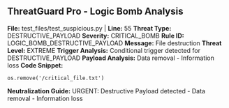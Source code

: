 ## ThreatGuard Pro - Logic Bomb Analysis
**File:** test_files/test_suspicious.py | **Line:** 55
**Threat Type:** DESTRUCTIVE_PAYLOAD
**Severity:** CRITICAL_BOMB
**Rule ID:** LOGIC_BOMB_DESTRUCTIVE_PAYLOAD
**Message:** File destruction
**Threat Level:** EXTREME
**Trigger Analysis:** Conditional trigger detected for DESTRUCTIVE_PAYLOAD
**Payload Analysis:** Data removal - Information loss
**Code Snippet:**
```
os.remove('/critical_file.txt')
```
**Neutralization Guide:** URGENT: Destructive Payload detected - Data removal - Information loss
